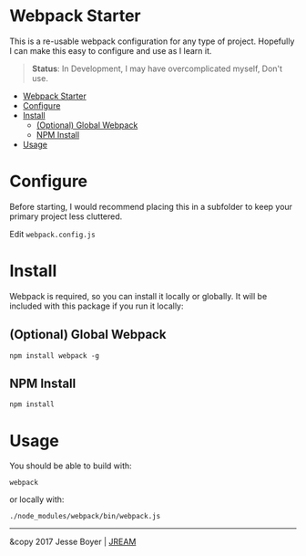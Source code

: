 # Webpack Starter

This is a re-usable webpack configuration for any type of project.
Hopefully I can make this easy to configure and use as I learn it.

> **Status**: In Development, I may have overcomplicated myself, Don't use.

<!-- TOC -->

- [Webpack Starter](#webpack-starter)
- [Configure](#configure)
- [Install](#install)
    - [(Optional) Global Webpack](#optional-global-webpack)
    - [NPM Install](#npm-install)
- [Usage](#usage)

<!-- /TOC -->

# Configure

Before starting, I would recommend placing this in a subfolder to
keep your primary project less cluttered.

Edit `webpack.config.js`

# Install

Webpack is required, so you can install it locally or globally.
It will be included with this package if you run it locally:


## (Optional) Global Webpack
```
npm install webpack -g
```

## NPM Install
```
npm install
```

# Usage
You should be able to build with:
```
webpack
```

or locally with:
```
./node_modules/webpack/bin/webpack.js
```

---
&copy 2017 Jesse Boyer | [JREAM](http://jream.com)

